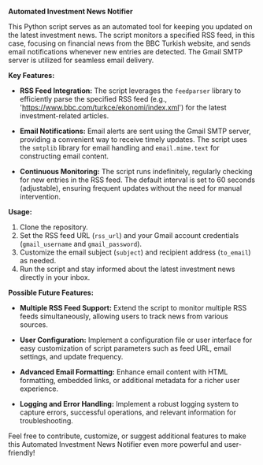 **Automated Investment News Notifier**

This Python script serves as an automated tool for keeping you updated on the latest investment news. The script monitors a specified RSS feed, in this case, focusing on financial news from the BBC Turkish website, and sends email notifications whenever new entries are detected. The Gmail SMTP server is utilized for seamless email delivery.

**Key Features:**
- **RSS Feed Integration:** The script leverages the `feedparser` library to efficiently parse the specified RSS feed (e.g., 'https://www.bbc.com/turkce/ekonomi/index.xml') for the latest investment-related articles.

- **Email Notifications:** Email alerts are sent using the Gmail SMTP server, providing a convenient way to receive timely updates. The script uses the `smtplib` library for email handling and `email.mime.text` for constructing email content.

- **Continuous Monitoring:** The script runs indefinitely, regularly checking for new entries in the RSS feed. The default interval is set to 60 seconds (adjustable), ensuring frequent updates without the need for manual intervention.

**Usage:**
1. Clone the repository.
2. Set the RSS feed URL (`rss_url`) and your Gmail account credentials (`gmail_username` and `gmail_password`).
3. Customize the email subject (`subject`) and recipient address (`to_email`) as needed.
4. Run the script and stay informed about the latest investment news directly in your inbox.

**Possible Future Features:**
- **Multiple RSS Feed Support:** Extend the script to monitor multiple RSS feeds simultaneously, allowing users to track news from various sources.

- **User Configuration:** Implement a configuration file or user interface for easy customization of script parameters such as feed URL, email settings, and update frequency.

- **Advanced Email Formatting:** Enhance email content with HTML formatting, embedded links, or additional metadata for a richer user experience.

- **Logging and Error Handling:** Implement a robust logging system to capture errors, successful operations, and relevant information for troubleshooting.

Feel free to contribute, customize, or suggest additional features to make this Automated Investment News Notifier even more powerful and user-friendly!
